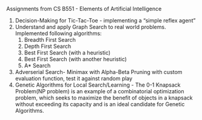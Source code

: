 Assignments from CS B551 - Elements of Artificial Intelligence

1. Decision-Making for Tic-Tac-Toe - implementing a “simple reflex agent”
2. Understand and apply Graph Search to real world problems. Implemented following algorithms:
	1.    Breadth First Search
	2.    Depth First Search
	3.    Best First Search (with a heuristic)
	4.    Best First Search (with another heuristic)
	5.    A* Search
3. Adverserial Search- Minimax with Alpha-Beta Pruning with custom evaluation function, test it against random play
4. Genetic Algorithms for Local Search/Learning - The 0-1 Knapsack Problem(NP problem) is an example of a combinatorial optimization problem, which seeks to maximize the benefit of objects in a knapsack without exceeding its capacity and is an ideal candidate for Genetic Algorithms.
